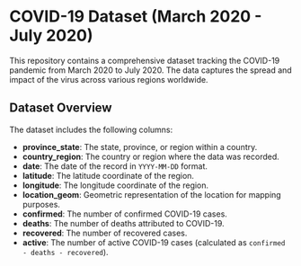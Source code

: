 # COVID-19 Dataset (March 2020 - July 2020)

This repository contains a comprehensive dataset tracking the COVID-19 pandemic from March 2020 to July 2020. The data captures the spread and impact of the virus across various regions worldwide.

## Dataset Overview

The dataset includes the following columns:

- **province_state**: The state, province, or region within a country.
- **country_region**: The country or region where the data was recorded.
- **date**: The date of the record in `YYYY-MM-DD` format.
- **latitude**: The latitude coordinate of the region.
- **longitude**: The longitude coordinate of the region.
- **location_geom**: Geometric representation of the location for mapping purposes.
- **confirmed**: The number of confirmed COVID-19 cases.
- **deaths**: The number of deaths attributed to COVID-19.
- **recovered**: The number of recovered cases.
- **active**: The number of active COVID-19 cases (calculated as `confirmed - deaths - recovered`).
